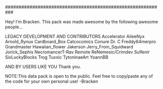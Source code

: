 ###########################################################

Hey! I'm Bracken.
This pack was made awesome by the following awesome people...

LEGACY DEVELOPMENT AND CONTRIBUTORS
Accelerator
AileeNyx
Arnold_Rynux
Cardboard_Box
Catcocomics
Conure
Dr. C
Freddy64merpro
Grandmaster
Hawaiian_flower
Jakerson
Jerry_From_Squidward
Jorick_Sephis
NecromancerT-Rav
Remote
ReNemesic/Crimdev
Sulfenir
SixLuckyBlocks
Trog
Tuxxic
TytoninaeArt
YoannBB

AND BY USERS LIKE YOU
Thank you.

NOTE:This data pack is open to the public. Feel free to copy/paste any of the code for your own personal use!
-Bracken

